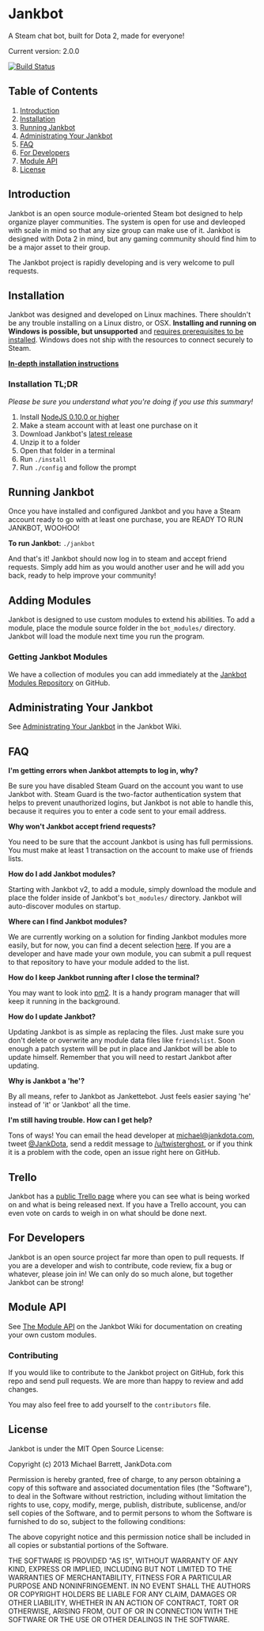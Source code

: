 # Jankbot
A Steam chat bot, built for Dota 2, made for everyone!

Current version: 2.0.0

[![Build Status](https://travis-ci.org/twisterghost/jankbot.svg?branch=jankbot-v2-dev)](https://travis-ci.org/twisterghost/jankbot)

## Table of Contents
1. [Introduction](#introduction)
2. [Installation](#installation)
3. [Running Jankbot](#running-jankbot)
4. [Administrating Your Jankbot](#administrating-your-jankbot)
5. [FAQ](#faq)
6. [For Developers](#for-developers)
7. [Module API](#module-api)
8. [License](#license)

## Introduction
Jankbot is an open source module-oriented Steam bot designed to help organize
player communities. The system is open for use and devleoped with scale in mind
so that any size group can make use of it. Jankbot is designed with Dota 2 in
mind, but any gaming community should find him to be a major asset to their
group.

The Jankbot project is rapidly developing and is very welcome to pull requests.

## Installation
Jankbot was designed and developed on Linux machines. There shouldn't be any
trouble installing on a Linux distro, or OSX. **Installing and running on Windows
is possible, but unsupported** and
[requires prerequisites to be installed](https://github.com/twisterghost/jankbot/wiki/Windows-Prerequisites).
Windows does not ship with the resources to connect securely to Steam.

**[In-depth installation instructions](https://github.com/twisterghost/jankbot/wiki/Installation-&-Setup)**

### Installation TL;DR

*Please be sure you understand what you're doing if you use this summary!*

1. Install [NodeJS 0.10.0 or higher](http://nodejs.org/)
2. Make a steam account with at least one purchase on it
3. Download Jankbot's [latest release](https://github.com/twisterghost/jankbot/releases)
4. Unzip it to a folder
5. Open that folder in a terminal
6. Run `./install`
7. Run `./config` and follow the prompt

## Running Jankbot

Once you have installed and configured Jankbot and you have a Steam account
ready to go with at least one purchase, you are READY TO RUN JANKBOT, WOOHOO!

**To run Jankbot:** `./jankbot`

And that's it! Jankbot should now log in to steam and accept friend requests.
Simply add him as you would another user and he will add you back, ready to help
improve your community!

## Adding Modules

Jankbot is designed to use custom modules to extend his abilities. To add a
module, place the module source folder in the `bot_modules/`
directory. Jankbot will load the module next time you run the program.

### Getting Jankbot Modules

We have a collection of modules you can add immediately at the
[Jankbot Modules Repository](https://github.com/JankGaming/jankbot-modules) on
GitHub.

## Administrating Your Jankbot

See [Administrating Your Jankbot](https://github.com/twisterghost/jankbot/wiki/Administrating-Your-Jankbot)
in the Jankbot Wiki.

## FAQ

**I'm getting errors when Jankbot attempts to log in, why?**

Be sure you have disabled Steam Guard on the account you want to use Jankbot
with. Steam Guard is the two-factor authentication system that helps to prevent
unauthorized logins, but Jankbot is not able to handle this, because it requires
you to enter a code sent to your email address.

**Why won't Jankbot accept friend requests?**

You need to be sure that the account Jankbot is using has full permissions. You
must make at least 1 transaction on the account to make use of friends lists.

**How do I add Jankbot modules?**

Starting with Jankbot v2, to add a module, simply download the module and place
the folder inside of Jankbot's `bot_modules/` directory. Jankbot will
auto-discover modules on startup.

**Where can I find Jankbot modules?**

We are currently working on a solution for finding Jankbot modules more easily,
but for now, you can find a decent selection
[here](https://github.com/JankGaming/jankbot-modules). If you are a developer
and have made your own module, you can submit a pull request to that repository
to have your module added to the list.

**How do I keep Jankbot running after I close the terminal?**

You may want to look into [pm2](https://github.com/unitech/pm2). It is a handy
program manager that will keep it running in the background.

**How do I update Jankbot?**

Updating Jankbot is as simple as replacing the files. Just make sure you don't
delete or overwrite any module data files like `friendslist`. Soon enough a
patch system will be put in place and Jankbot will be able to update himself.
Remember that you will need to restart Jankbot after updating.

**Why is Jankbot a 'he'?**

By all means, refer to Jankbot as Jankettebot. Just feels easier saying 'he'
instead of 'it' or 'Jankbot' all the time.

**I'm still having trouble. How can I get help?**

Tons of ways! You can email the head developer at michael@jankdota.com,
tweet [@JankDota](http://twitter.com/jankdota), send a reddit message to
[/u/twisterghost](http://reddit.com/u/twisterghost), or if you think it is a
problem with the code, open an issue right here on GitHub.

## Trello

Jankbot has a [public Trello page](https://trello.com/b/4zEJvVmk/jankbot) where you can see what is
being worked on and what is being released next. If you have a Trello account, you can even vote on
cards to weigh in on what should be done next.

## For Developers

Jankbot is an open source project far more than open to pull requests. If you
are a developer and wish to contribute, code review, fix a bug or whatever,
please join in! We can only do so much alone, but together Jankbot can be
strong!

## Module API

See [The Module API](https://github.com/twisterghost/jankbot/wiki/The-Module-API)
on the Jankbot Wiki for documentation on creating your own custom modules.

### Contributing
If you would like to contribute to the Jankbot project on GitHub, fork this repo
and send pull requests. We are more than happy to review and add changes.

You may also feel free to add yourself to the `contributors` file.

## License

Jankbot is under the MIT Open Source License:

Copyright (c) 2013 Michael Barrett, JankDota.com

Permission is hereby granted, free of charge, to any person obtaining a copy of this software and associated documentation files (the "Software"), to deal in the Software without restriction, including without limitation the rights to use, copy, modify, merge, publish, distribute, sublicense, and/or sell copies of the Software, and to permit persons to whom the Software is furnished to do so, subject to the following conditions:

The above copyright notice and this permission notice shall be included in all copies or substantial portions of the Software.

THE SOFTWARE IS PROVIDED "AS IS", WITHOUT WARRANTY OF ANY KIND, EXPRESS OR IMPLIED, INCLUDING BUT NOT LIMITED TO THE WARRANTIES OF MERCHANTABILITY, FITNESS FOR A PARTICULAR PURPOSE AND NONINFRINGEMENT. IN NO EVENT SHALL THE AUTHORS OR COPYRIGHT HOLDERS BE LIABLE FOR ANY CLAIM, DAMAGES OR OTHER LIABILITY, WHETHER IN AN ACTION OF CONTRACT, TORT OR OTHERWISE, ARISING FROM, OUT OF OR IN CONNECTION WITH THE SOFTWARE OR THE USE OR OTHER DEALINGS IN THE SOFTWARE.
